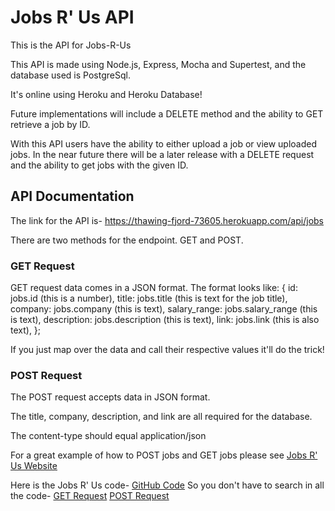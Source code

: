 <h1>Jobs R' Us API</h1>

This is the API for Jobs-R-Us

This API is made using Node.js, Express, Mocha and Supertest, and the database used is PostgreSql.

It's online using Heroku and Heroku Database!

Future implementations will include a DELETE method and the ability to GET retrieve a job by ID. 

With this API users have the ability to either upload a job or view uploaded jobs. In the near future there will be a later release with a DELETE request and the ability to get jobs with the given ID.

<h2>API Documentation</h2>

The link for the API is- https://thawing-fjord-73605.herokuapp.com/api/jobs

There are two methods for the endpoint. GET and POST. 

<h3>GET Request</h3>

GET request data comes in a JSON format. 
The format looks like: 
{
  id: jobs.id (this is a number),
  title: jobs.title (this is text for the job title),
  company: jobs.company (this is text),
  salary_range: jobs.salary_range (this is text),
  description: jobs.description (this is text),
  link: jobs.link (this is also text),
};

If you just map over the data and call their respective values it'll do the trick!

<h3>POST Request</h3>

The POST request accepts data in JSON format. 

The title, company, description, and link are all required for the database. 

The content-type should equal application/json

For a great example of how to POST jobs and GET jobs please see <a href="https://jobs-r-us.now.sh/">Jobs R' Us Website</a>

Here is the Jobs R' Us code- <a href="https://github.com/logantheproblemsolver/Jobs-R-Us-App">GitHub Code</a>
So you don't have to search in all the code-
<a href="https://github.com/logantheproblemsolver/Jobs-R-Us-App/blob/master/src/ViewJobs/ViewJobs.js">GET Request</a>
<a href="https://github.com/logantheproblemsolver/Jobs-R-Us-App/blob/master/src/UploadJobs/UploadJobs.js">POST Request</a>

